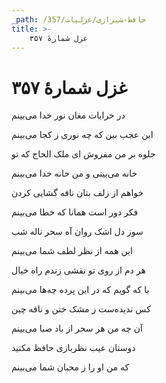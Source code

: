 ```yaml
---
_path: /حافظ-شیرازی/غزلیات/357
title: >-
    غزل شمارهٔ ۳۵۷
---
```

# غزل شمارهٔ ۳۵۷

<div class="b" id="bn1"><div class="m1"><p>در خرابات مغان نور خدا می‌بینم</p></div>
<div class="m2"><p>این عجب بین که چه نوری ز کجا می‌بینم</p></div></div>
<div class="b" id="bn2"><div class="m1"><p>جلوه بر من مفروش ای ملک الحاج که تو</p></div>
<div class="m2"><p>خانه می‌بینی و من خانه خدا می‌بینم</p></div></div>
<div class="b" id="bn3"><div class="m1"><p>خواهم از زلف بتان نافه گشایی کردن</p></div>
<div class="m2"><p>فکر دور است همانا که خطا می‌بینم</p></div></div>
<div class="b" id="bn4"><div class="m1"><p>سوز دل اشک روان آه سحر ناله شب</p></div>
<div class="m2"><p>این همه از نظر لطف شما می‌بینم</p></div></div>
<div class="b" id="bn5"><div class="m1"><p>هر دم از روی تو نقشی زندم راه خیال</p></div>
<div class="m2"><p>با که گویم که در این پرده چه‌ها می‌بینم</p></div></div>
<div class="b" id="bn6"><div class="m1"><p>کس ندیده‌ست ز مشک ختن و نافه چین</p></div>
<div class="m2"><p>آن چه من هر سحر از باد صبا می‌بینم</p></div></div>
<div class="b" id="bn7"><div class="m1"><p>دوستان عیب نظربازی حافظ مکنید</p></div>
<div class="m2"><p>که من او را ز محبان شما می‌بینم</p></div></div>
